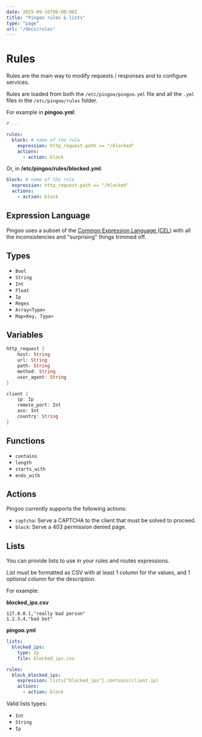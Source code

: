 ```yaml
---
date: 2025-09-16T06:00:00Z
title: "Pingoo rules & lists"
type: "page"
url: "/docs/rules"
---
```


# Rules

Rules are the main way to modify requests / responses and to configure services.

Rules are loaded from both the `/etc/pingoo/pingoo.yml` file and all the `.yml` files in the `/etc/pingoo/rules` folder.

For example in **pingoo.yml**:
```yml
# ...

rules:
  block: # name of the rule
    expression: http_request.path == "/blocked"
    actions:
      - action: block
```

Or, in **/etc/pingoo/rules/blocked.yml**:
```yml
block: # name of the rule
  expression: http_request.path == "/blocked"
  actions:
    - action: block
```



## Expression Language

Pingoo uses a subset of the [Common Expression Language (CEL)](https://cel.dev) with all the inconsistencies and "surprising" things trimmed off.

## Types

- `Bool`
- `String`
- `Int`
- `Float`
- `Ip`
- `Regex`
- `Array<Type>`
- `Map<Key, Type>`


## Variables

```rust
http_request {
    host: String
    url: String
    path: String
    method: String
    user_agent: String
}

client {
    ip: Ip
    remote_port: Int
    asn: Int
    country: String
}
```


## Functions

- `contains`
- `length`
- `starts_with`
- `ends_with`


## Actions

Pingoo currently supports the following actions:

- `captcha`: Serve a CAPTCHA to the client that must be solved to proceed.
- `block`: Serve a 403 permission denied page.


## Lists

You can provide lists to use in your rules and routes expressions.

List must be formatted as CSV with at least 1 column for the values, and 1 optional column for the description.

For example:

**blocked_ips.csv**
```csv
127.0.0.1,"really bad person"
1.2.3.4,"bad bot"
```

**pingoo.yml**
```yml
lists:
  blocked_ips:
    type: Ip
    file: blocked_ips.csv

rules:
  block_blocked_ips:
    expression: lists["blocked_ips"].contains(client.ip)
    actions:
      - action: block
```


Valid lists types:
- `Int`
- `String`
- `Ip`

